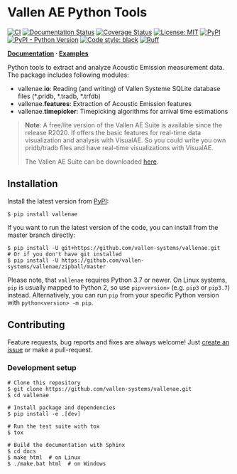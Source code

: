 # Vallen AE Python Tools

[![CI](https://github.com/vallen-systems/vallenae/workflows/CI/badge.svg)](https://github.com/vallen-systems/vallenae/actions)
[![Documentation Status](https://readthedocs.org/projects/pyvallenae/badge/?version=latest)](https://pyvallenae.readthedocs.io/en/latest/?badge=latest)
[![Coverage Status](https://coveralls.io/repos/github/vallen-systems/vallenae/badge.svg?branch=master)](https://coveralls.io/github/vallen-systems/vallenae)
[![License: MIT](https://img.shields.io/badge/License-MIT-yellow.svg)](https://opensource.org/licenses/MIT)
[![PyPI](https://img.shields.io/pypi/v/vallenae)](https://pypi.org/project/vallenae)
[![PyPI - Python Version](https://img.shields.io/pypi/pyversions/vallenae)](https://pypi.org/project/vallenae)
[![Code style: black](https://img.shields.io/badge/code%20style-black-000000.svg)](https://github.com/psf/black)
[![Ruff](https://img.shields.io/endpoint?url=https://raw.githubusercontent.com/charliermarsh/ruff/main/assets/badge/v1.json)](https://github.com/charliermarsh/ruff)

**[Documentation](https://pyvallenae.readthedocs.io/) · [Examples](https://pyvallenae.readthedocs.io/en/stable/_examples)**

Python tools to extract and analyze Acoustic Emission measurement data.
The package includes following modules:

- vallenae.**io**: Reading (and writing) of Vallen Systeme SQLite database files (*.pridb, *.tradb, *.trfdb)
- vallenae.**features**: Extraction of Acoustic Emission features
- vallenae.**timepicker**: Timepicking algorithms for arrival time estimations

> **Note**:
> A free/lite version of the Vallen AE Suite is available since the release R2020.
> If offers the basic features for real-time data visualization and analysis with VisualAE.
> So you could write you own pridb/tradb files and have real-time visualizations with VisualAE.
>
> The Vallen AE Suite can be downloaded [here](https://www.vallen.de/downloads/).

## Installation

Install the latest version from [PyPI](https://pypi.org/project/vallenae):

```shell
$ pip install vallenae
```

If you want to run the latest version of the code, you can install from the master branch directly:

```shell
$ pip install -U git+https://github.com/vallen-systems/vallenae.git
# Or if you don't have git installed
$ pip install -U https://github.com/vallen-systems/vallenae/zipball/master
```

Please note, that `vallenae` requires Python 3.7 or newer. On Linux systems, `pip` is usually mapped to Python 2, so use `pip<version>` (e.g. `pip3` or `pip3.7`) instead. Alternatively, you can run `pip` from your specific Python version with `python<version> -m pip`.

## Contributing

Feature requests, bug reports and fixes are always welcome!
Just [create an issue](https://github.com/vallen-systems/vallenae/issues/new) or make a pull-request.

### Development setup

```shell
# Clone this repository
$ git clone https://github.com/vallen-systems/vallenae.git
$ cd vallenae

# Install package and dependencies
$ pip install -e .[dev]

# Run the test suite with tox
$ tox

# Build the documentation with Sphinx
$ cd docs
$ make html  # on Linux
$ ./make.bat html  # on Windows
```
